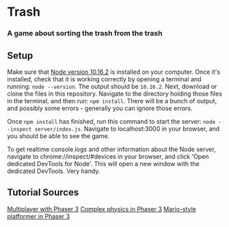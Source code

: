 # Trash
### A game about sorting the trash from the trash
## Setup
Make sure that [Node version 10.16.2](https://nodejs.org/en/download/) is installed on your computer. Once it's installed, check that it is working correctly by opening a terminal and running:
`node --version`.
The output should be
`10.16.2`.
Next, download or clone the files in this repository. Navigate to the directory holding those files in the terminal, and then run:
`npm install`.
There will be a bunch of output, and possibly some errors - generally you can ignore those errors.

Once `npm install` has finished, run this command to start the server:
`node --inspect server/index.js`.
Navigate to localhost:3000 in your browser, and you should be able to see the game.

To get realtime console.logs and other information about the Node server, navigate to chrome://inspect/#devices in your browser, and click 'Open dedicated DevTools for Node'. This will open a new window with the dedicated DevTools. Very handy.

## Tutorial Sources
[Multiplayer with Phaser 3](https://phasertutorials.com/creating-a-simple-multiplayer-game-in-phaser-3-with-an-authoritative-server-part-1/)
[Complex physics in Phaser 3](https://www.codeandweb.com/physicseditor/tutorials/how-to-create-physics-shapes-for-phaser-3-and-matterjs)
[Mario-style platformer in Phaser 3](https://gamedevacademy.org/how-to-make-a-mario-style-platformer-with-phaser-3/?a=13)